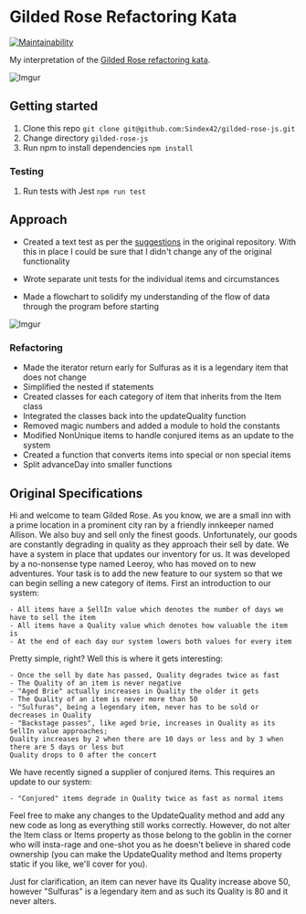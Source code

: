 # Gilded Rose Refactoring Kata
[![Maintainability](https://api.codeclimate.com/v1/badges/87660394a61216e8705b/maintainability)](https://codeclimate.com/github/Sindex42/gilded-rose-js/maintainability)

My interpretation of the [Gilded Rose refactoring kata](https://github.com/emilybache/GildedRose-Refactoring-Kata).

![Imgur](http://i.imgur.com/zWP8UPe.png)

## Getting started

1. Clone this repo `git clone git@github.com:Sindex42/gilded-rose-js.git`
2. Change directory `gilded-rose-js`
3. Run npm to install dependencies `npm install`

### Testing

1. Run tests with Jest `npm run test`

## Approach

- Created a text test as per the [suggestions](https://github.com/emilybache/GildedRose-Refactoring-Kata#text-based-approval-testing) in the original repository. With this in place I could be sure that I didn't change any of the original functionality

- Wrote separate unit tests for the individual items and circumstances

- Made a flowchart to solidify my understanding of the flow of data through the program before starting

![Imgur](https://i.imgur.com/fADl9Z5.png)


### Refactoring

  - Made the iterator return early for Sulfuras as it is a legendary item that does not change
  - Simplified the nested if statements
  - Created classes for each category of item that inherits from the Item class
  - Integrated the classes back into the updateQuality function
  - Removed magic numbers and added a module to hold the constants
  - Modified NonUnique items to handle conjured items as an update to the system
  - Created a function that converts items into special or non special items
  - Split advanceDay into smaller functions


## Original Specifications

Hi and welcome to team Gilded Rose. As you know, we are a small inn with a prime location in a prominent city ran by a friendly innkeeper named Allison. We also buy and sell only the finest goods. Unfortunately, our goods are constantly degrading in quality as they approach their sell by date. We have a system in place that updates our inventory for us. It was developed by a no-nonsense type named Leeroy, who has moved on to new adventures. Your task is to add the new feature to our system so that we can begin selling a new category of items. First an introduction to our system:

	- All items have a SellIn value which denotes the number of days we have to sell the item
	- All items have a Quality value which denotes how valuable the item is
	- At the end of each day our system lowers both values for every item

Pretty simple, right? Well this is where it gets interesting:

	- Once the sell by date has passed, Quality degrades twice as fast
	- The Quality of an item is never negative
	- "Aged Brie" actually increases in Quality the older it gets
	- The Quality of an item is never more than 50
	- "Sulfuras", being a legendary item, never has to be sold or decreases in Quality
	- "Backstage passes", like aged brie, increases in Quality as its SellIn value approaches;
	Quality increases by 2 when there are 10 days or less and by 3 when there are 5 days or less but
	Quality drops to 0 after the concert

We have recently signed a supplier of conjured items. This requires an update to our system:

	- "Conjured" items degrade in Quality twice as fast as normal items

Feel free to make any changes to the UpdateQuality method and add any new code as long as everything
still works correctly. However, do not alter the Item class or Items property as those belong to the
goblin in the corner who will insta-rage and one-shot you as he doesn't believe in shared code
ownership (you can make the UpdateQuality method and Items property static if you like, we'll cover
for you).

Just for clarification, an item can never have its Quality increase above 50, however "Sulfuras" is a
legendary item and as such its Quality is 80 and it never alters.
